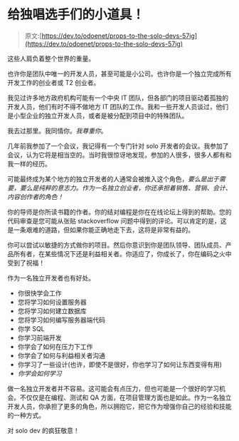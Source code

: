 # 给独唱选手们的小道具！

> 原文:[https://dev.to/odoenet/props-to-the-solo-devs-57ig](https://dev.to/odoenet/props-to-the-solo-devs-57ig)

这些人肩负着整个世界的重量。

也许你是团队中唯一的开发人员，甚至可能是小公司。也许你是一个独立完成所有开发工作的创业者或 T2 创业者。

我见过许多地方政府机构可能有一个中央 IT 团队，但各部门的项目驱动着孤独的开发人员，他们有时不得不做地方 IT 团队的工作。我和一些开发人员谈过，他们是小型企业的独立开发人员，或者是被分配到项目中的特殊团队。

我去过那里。我同情你。*我尊重你*。

几年前我参加了一个会议，我记得有一个专门针对 solo 开发者的会议。我参加了会议，认为它将是相当空的。当时我很惊讶地发现，参加的人很多，很多人都有和我一样的经历。

可能最终成为某个地方的独立开发者的人通常会被推入这个角色，*要么是出于需要，要么是纯粹的意志力。作为一名独立创业者，你还承担着销售、营销、会计、内容创作者的角色！*

你的导师是你所读书籍的作者。你的结对编程是你在在线论坛上得到的帮助。您的代码审查是您可能从张贴 stackoverflow 问题中得到的评论。可以肯定的是，这是一条艰难的道路，但如果你能正确地走下去，这将是非常有益的。

你可以尝试以敏捷的方式做你的项目。然后你意识到你是团队领导、团队成员、产品所有者，在某些情况下还是利益相关者。你适应了，你成长了，你在编码之火中受到了祝福！

作为一名独立开发者也有好处。

*   你很快学会工作
*   您将学习如何设置服务器
*   您将学习如何建立数据库
*   您将学习如何编写服务器端代码
*   你学 SQL
*   你学习前端开发
*   你学会了如何在压力下工作
*   你学会了如何与利益相关者沟通
*   你学习了一些设计(也许，即使不是很好，你也学习了如何让东西变得有用)
*   *你学会如何学习*

做一名独立开发者并不容易。这可能会有点压力，但也可能是一个很好的学习机会。不仅仅是在编程、测试和 QA 方面，在项目管理方面也是如此。作为一名独立开发人员，你承担了更多的角色，所以拥抱它，把它作为增强你自己的经验和技能的一种方式。

对 solo dev 的疯狂敬意！